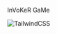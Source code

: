 InVoKeR GaMe

![TailwindCSS](https://img.shields.io/badge/TailwindCSS-v3.x?style=social&logo=tailwindcss&logoColor=white)